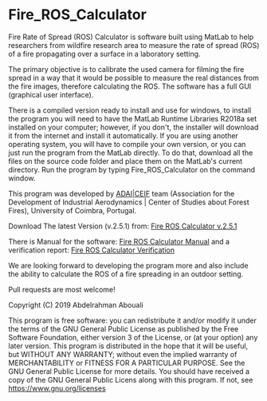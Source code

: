 # Fire_ROS_Calculator

Fire Rate of Spread (ROS) Calculator is software built using MatLab to help researchers from wildfire research area to measure the rate of spread (ROS) of a fire propagating over a surface in a laboratory setting.

The primary objective is to calibrate the used camera for filming the fire spread in a way that it would be possible to measure the real distances from the fire images, therefore calculating the ROS. The software has a full GUI (graphical user interface).

There is a compiled version ready to install and use for windows, to install the program you will need to have the MatLab Runtime Libraries R2018a set installed on your computer; however, if you don't, the installer will download it from the internet and install it automatically. If you are using another operating system, you will have to compile your own version, or you can just run the program from the MatLab directly. To do that, download all the files on the source code folder and place them on the MatLab's current directory. Run the program by typing Fire_ROS_Calculator on the command window. 

This program was developed by [ADAI|CEIF](http://www.adai.pt) team (Association for the Development of Industrial Aerodynamics | Center of Studies about Forest Fires), University of Coimbra, Portugal. 

Download The latest Version (v.2.5.1) from: [Fire ROS Calculator v.2.5.1](https://github.com/AAbouali/Fire_ROS_Calculator/releases/download/2.5.1/Fire_ROS_Calculator_web_v2.5.1.exe)

There is Manual for the software: [Fire ROS Calculator Manual](https://github.com/AAbouali/Fire_ROS_Calculator/releases/download/2.5.1/Fire.ROS.Calculator.manual.v2.5.1.pdf) and a verification report: [Fire ROS Calculator Verification](https://github.com/AAbouali/Fire_ROS_Calculator/releases/download/2.5.1/Fire.ROS.Calculator.Verification.v2.5.1.pdf)

We are looking forward to developing the program more and also include the ability to calculate the ROS of a fire spreading in an outdoor setting. 

Pull requests are most welcome!

Copyright (C) 2019  Abdelrahman Abouali

This program is free software: you can redistribute it and/or modify it under the terms of the GNU General Public License as published by the Free Software Foundation, either version 3 of the License, or (at your option) any later version.
This program is distributed in the hope that it will be useful, but WITHOUT ANY WARRANTY; without even the implied warranty of MERCHANTABILITY or FITNESS FOR A PARTICULAR PURPOSE.  See the GNU General Public License for more details.
You should have received a copy of the GNU General Public Licens along with this program.  If not, see https://www.gnu.org/licenses
